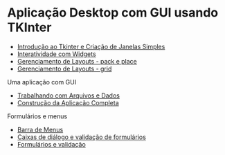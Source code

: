 # Aplicação Desktop com GUI usando TKInter

- [Introdução ao Tkinter e Criação de Janelas Simples](GUIPY-intro.ipynb)
- [Interatividade com Widgets](GUIPY-widgets.ipynb)
- [Gerenciamento de Layouts - pack e place](GUIPY-layout-pack-place.ipynb)
- [Gerenciamento de Layouts - grid](GUIPY-layout-grid.ipynb)

Uma aplicação com GUI

- [Trabalhando com Arquivos e Dados](GUIPY-arquivos.ipynb)
- [Construção da Aplicação Completa](GUIPY-aplicacao.ipynb)

Formulários e menus

- [Barra de Menus](GUIPY-menus.ipynb)
- [Caixas de diálogo e validação de formulários](GUIPY-dialogs.ipynb)
- [Formulários e validação](GUIPY-formularios.ipynb)